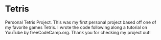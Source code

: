 # Tetris
Personal Tetris Project.
This was my first personal project based off one of my favorite games Tetris.
I wrote the code following along a tutorial on YouTube by freeCodeCamp.org.
Thank you for checking my project out!

